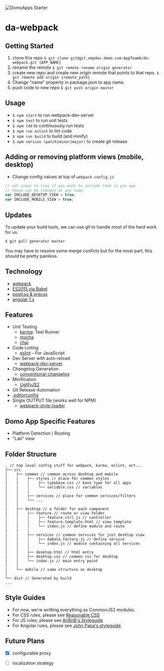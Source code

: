 ![DomoApps Starter](https://domoapps.s3.amazonaws.com/cdn/images/DomoAppsLogo.png)

# da-webpack
## Getting Started
1. clone this repo 
    `$ git clone git@git.empdev.domo.com:AppTeam6/da-webpack.git {APP_NAME}`
2. rename the remote `$ git remote rename origin generator`
3. create new repo and create new origin remote that points to that repo.
    `$ git remote add origin {remote_path}`
4. Change "name" property in package.json to app name.
5. push code to new repo `$ git push origin master`

## Usage 
- `$ npm start` to run webpack-dev-server
- `$ npm test` to run unit tests
- `$ npm tdd` to continuously run tests
- `$ npm run eslint` to lint code
- `$ npm run build` to build (and minify)
- `$ npm version (patch|minor|major)` to create git release

## Adding or removing platform views (mobile, desktop)
- Change config values at top of `webpack.config.js`

```js
// set views to true if you want to include them in you app
// these can be changed at any time.
var INCLUDE_DESKTOP_VIEW = true;
var INCLUDE_MOBILE_VIEW = true;
```

## Updates
To update your build tools, we can use git to handle most of the hard work for us.

```bash
$ git pull generator master
```

You may have to resolve some merge conficts but for the most part, this should be pretty painless.

## Technology
- [webpack](http://webpack.github.io/)
- [ES2015 via Babel](https://babeljs.io/docs/learn-es2015/)
- [postcss & precss](https://github.com/jonathantneal/precss)
- [angular 1.x](https://angularjs.org/)

## Features
- Unit Testing
  + [karma](http://karma-runner.github.io/): Test Runner
  + [mocha](https://mochajs.org/)
  + [chai](http://chaijs.com/)
- Code Linting
  + [eslint]() - For JavaScript
- Dev Server with auto-reload
  + [webpack-dev-server](http://webpack.github.io/docs/webpack-dev-server.html)
- Changelog Generation
  + [conventional-changelog](https://github.com/ajoslin/conventional-changelog)
- Minification
  + [UglifyJS2](https://github.com/mishoo/UglifyJS2)
- Git Release Automation
- [.editorconfig](http://editorconfig.org/)
- Single OUTPUT file (works well for NPM)
  + [webpack-style-loader](https://github.com/webpack/style-loader)

## Domo App Specific Features
- Platform Detection / Routing
- "Lab" view

## Folder Structure
```text
. // top level config stuff for webpack, karma, eslint, ect...
├── src
|    ├── common // common across desktop and mobile
|    |    ├── styles // place for common styles
|    |    |    ├── typebase.css // base type for all apps
|    |    |    └── variable.css // variables
|    |    |
|    |    ├── services // place for common services/filters
|    |    └── ... 
|    |
|    ├── desktop // a folder for each component
|    |    ├── feature // route or view folder
|    |    |    ├── feature.ctrl.js // controller
|    |    |    ├── feature.template.html // view template
|    |    |    └── index.js // define module and route
|    |    |
|    |    ├── services // common services for just desktop view
|    |    |    ├── daData.factory.js // define service
|    |    |    └── index.js // module containing all services
|    |    |
|    |    ├── desktop.html // html entry
|    |    ├── desktop.css // common css for desktop
|    |    └── index.js // main entry point
|    |
|    └── mobile // same structure as desktop
| 
└── dist // Generated by build
...

```

## Style Guides
- For now, we're writting everything as CommonJS2 modules. 
- For CSS rules, please see [Reasonable CSS](http://rscss.io/)
- For JS rules, please see [AirBnB's Styleguide](https://github.com/airbnb/javascript)
- For Angular rules, please see [John Papa's styleguide](https://github.com/johnpapa/angular-styleguide)

## Future Plans
- [x] configurable proxy
- [ ] localization strategy



